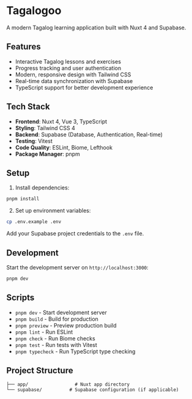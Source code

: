 # Tagalogoo

A modern Tagalog learning application built with Nuxt 4 and Supabase.

## Features

- Interactive Tagalog lessons and exercises
- Progress tracking and user authentication
- Modern, responsive design with Tailwind CSS
- Real-time data synchronization with Supabase
- TypeScript support for better development experience

## Tech Stack

- **Frontend**: Nuxt 4, Vue 3, TypeScript
- **Styling**: Tailwind CSS 4
- **Backend**: Supabase (Database, Authentication, Real-time)
- **Testing**: Vitest
- **Code Quality**: ESLint, Biome, Lefthook
- **Package Manager**: pnpm

## Setup

1. Install dependencies:

```bash
pnpm install
```

2. Set up environment variables:

```bash
cp .env.example .env
```

Add your Supabase project credentials to the `.env` file.

## Development

Start the development server on `http://localhost:3000`:

```bash
pnpm dev
```

## Scripts

- `pnpm dev` - Start development server
- `pnpm build` - Build for production
- `pnpm preview` - Preview production build
- `pnpm lint` - Run ESLint
- `pnpm check` - Run Biome checks
- `pnpm test` - Run tests with Vitest
- `pnpm typecheck` - Run TypeScript type checking

## Project Structure

```
├── app/                 # Nuxt app directory
└── supabase/          # Supabase configuration (if applicable)
```
